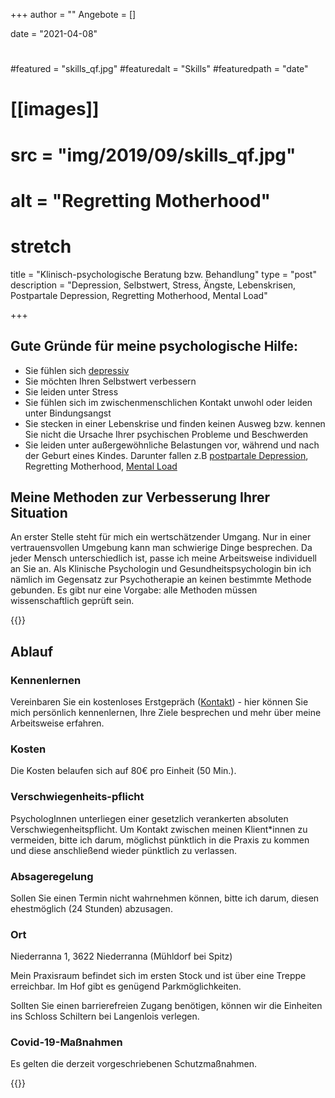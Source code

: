 +++
author = ""
Angebote = []

date = "2021-04-08"


# 
#featured = "skills_qf.jpg"
#featuredalt = "Skills"
#featuredpath = "date"

# [[images]]
#    src = "img/2019/09/skills_qf.jpg" 
#    alt = "Regretting Motherhood"
#    stretch 


title = "Klinisch-psychologische Beratung bzw. Behandlung"
type = "post"
description = "Depression, Selbstwert, Stress, Ängste, Lebenskrisen, Postpartale Depression, Regretting Motherhood, Mental Load"


+++

## Gute Gründe für meine psychologische Hilfe:

* Sie fühlen sich [depressiv](/infodepression)
* Sie möchten Ihren Selbstwert verbessern
* Sie leiden unter Stress
* Sie fühlen sich im zwischenmenschlichen Kontakt unwohl oder leiden unter Bindungsangst
* Sie stecken in einer Lebenskrise und finden keinen Ausweg bzw. kennen Sie nicht die Ursache Ihrer psychischen Probleme und Beschwerden
* Sie leiden unter außergewöhnliche Belastungen vor, während und nach der Geburt eines Kindes. Darunter fallen z.B [postpartale Depression](/einzelsettingppd), Regretting Motherhood, [Mental Load](/mentalload)


## Meine Methoden zur Verbesserung Ihrer Situation

An erster Stelle steht für mich ein wertschätzender Umgang. Nur in einer vertrauensvollen Umgebung kann man schwierige Dinge besprechen. Da jeder Mensch unterschiedlich ist, passe ich meine Arbeitsweise individuell an Sie an.
Als Klinische Psychologin und Gesundheitspsychologin bin ich nämlich im Gegensatz zur Psychotherapie an keinen bestimmte Methode gebunden. Es gibt nur eine Vorgabe: alle Methoden müssen wissenschaftlich geprüft sein.


<!-- <img src="/img/Steinmann840260.webp" >-->

{{<assetsimg src="Steinmann840260.webp" alt="Steinmann" >}} 

## Ablauf

### Kennenlernen

Vereinbaren Sie ein kostenloses Erstgepräch ([Kontakt](/about)) - hier können Sie mich persönlich kennenlernen, Ihre Ziele besprechen und mehr über meine Arbeitsweise erfahren.

### Kosten

Die Kosten belaufen sich auf 80€ pro Einheit (50 Min.).
 
### Verschwiegenheits-pflicht

PsychologInnen unterliegen einer gesetzlich verankerten absoluten Verschwiegenheitspflicht. Um Kontakt zwischen meinen Klient*innen zu vermeiden, bitte ich darum, möglichst pünktlich in die Praxis zu kommen und diese anschließend wieder pünktlich zu verlassen.

### Absageregelung
Sollen Sie einen Termin nicht wahrnehmen können, bitte ich darum, diesen ehestmöglich (24 Stunden) abzusagen.

### Ort

Niederranna 1, 3622 Niederranna (Mühldorf bei Spitz)

Mein Praxisraum befindet sich im ersten Stock und ist über eine Treppe erreichbar. 
Im Hof gibt es genügend Parkmöglichkeiten. 

Sollten Sie einen barrierefreien Zugang benötigen, können wir die Einheiten ins Schloss Schiltern bei Langenlois verlegen.

### Covid-19-Maßnahmen

Es gelten die derzeit vorgeschriebenen Schutzmaßnahmen. 

{{<thtml >}}